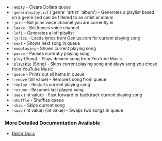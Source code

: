 - `!empty`  - Clears Dollars queue
- `!generateplaylist` ('genre' 'artist' 'album')  - Generates a playlist based on a genre and can be filtered to an artist or album
- `!join`  - Bot joins voice channel you are currently in 
- `!leave`  - Bot leaves voice channel
- `!lofi`  - Generates a lofi playlist
- `!lyrics`  - Loads lyrics from Genius.com for current playing song
- `!next`  - Shows next song in queue
- `!nowplaying` - Shows current playing song
- `!pause`  - Pauses currently playing song
- `!play` (Song)  - Plays desired song from YouTube Music
- `!playskip` (Song)  - Skips current playing song and plays song you chose from YouTube Music
- `!queue`  - Prints out all items in queue
- `!remove` (int value)  - Removes song from queue
- `!replay` - Restarts current playing song
- `!resume`  - Resumes last played song 
- `!seek` (int value)  - Fast forward or backtrack current playing song
- `!shuffle`  - Shuffles queue
- `!skip`  - Skips current song
- `!swap` (int value) (int value)  - Swaps two songs in queue

### More Detailed Documentation Available

- [Dollar Docs](https://aaronrai24.github.io/DollarDiscordBot/)
